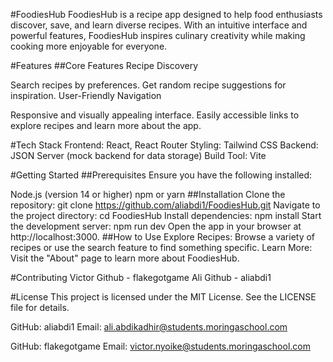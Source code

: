 #FoodiesHub
FoodiesHub is a recipe app designed to help food enthusiasts discover, save, and learn diverse recipes. With an intuitive interface and powerful features, FoodiesHub inspires culinary creativity while making cooking more enjoyable for everyone.

#Features
##Core Features
Recipe Discovery

Search recipes by preferences.
Get random recipe suggestions for inspiration.
User-Friendly Navigation

Responsive and visually appealing interface.
Easily accessible links to explore recipes and learn more about the app.


#Tech Stack
Frontend: React, React Router
Styling: Tailwind CSS
Backend: JSON Server (mock backend for data storage)
Build Tool: Vite

#Getting Started
##Prerequisites
Ensure you have the following installed:

Node.js (version 14 or higher)
npm or yarn
##Installation
Clone the repository:
git clone https://github.com/aliabdi1/FoodiesHub.git
Navigate to the project directory:
cd FoodiesHub
Install dependencies:
npm install
Start the development server:
npm run dev
Open the app in your browser at http://localhost:3000.
##How to Use
Explore Recipes: Browse a variety of recipes or use the search feature to find something specific.
Learn More: Visit the "About" page to learn more about FoodiesHub.

#Contributing
Victor 
Github - flakegotgame
Ali
Github - aliabdi1

#License
This project is licensed under the MIT License. See the LICENSE file for details.

GitHub: aliabdi1
Email: ali.abdikadhir@students.moringaschool.com

GitHub: flakegotgame
Email: victor.nyoike@students.moringaschool.com
